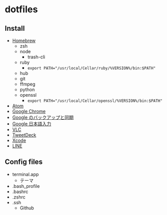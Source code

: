 # dotfiles

## Install

- [Homebrew](https://brew.sh/index_ja.html)
  - zsh
  - node
    - trash-cli
  - ruby
    - `export PATH="/usr/local/Cellar/ruby/%VERSION%/bin:$PATH"`
  - hub
  - git
  - ffmpeg
  - python
  - openssl
    - `export PATH="/usr/local/Cellar/openssl/%VERSION%/bin:$PATH"`
- [Atom](https://atom.io/)
- [Google Chrome](https://www.google.co.jp/chrome/index.html)
- [Google のバックアップと同期](https://www.google.com/intl/ja_ALL/drive/download/)
- [Google 日本語入力](https://www.google.co.jp/ime/)
- [VLC](https://www.videolan.org/vlc/index.ja.html)
- [TweetDeck](https://itunes.apple.com/jp/app/tweetdeck-by-twitter/id485812721)
- [Xcode](https://itunes.apple.com/jp/app/xcode/id497799835)
- [LINE](https://itunes.apple.com/jp/app/line/id539883307)

## Config files

- terminal.app
  - テーマ
- .bash_profile
- .bashrc
- .zshrc
- .ssh
  - Github
